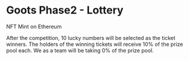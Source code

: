 # Goots Phase2 - Lottery

NFT Mint on Ethereum

After the competition, 10 lucky numbers will be selected as the ticket winners. The holders of the winning tickets will receive 10% of the prize pool each. We as a team will be taking 0% of the prize pool.